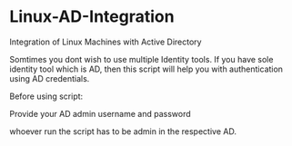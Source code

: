 # Linux-AD-Integration
Integration of Linux Machines with Active Directory

Somtimes you dont wish to use multiple Identity tools.
If you have sole identity tool which is AD, then this script 
will help you with authentication using AD credentials.

Before using script:

Provide your AD admin username and password

whoever run the script has to be admin in the respective AD.


